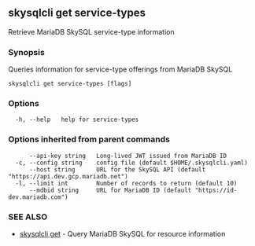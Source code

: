 ## skysqlcli get service-types

Retrieve MariaDB SkySQL service-type information

### Synopsis

Queries information for service-type offerings from MariaDB SkySQL

```
skysqlcli get service-types [flags]
```

### Options

```
  -h, --help   help for service-types
```

### Options inherited from parent commands

```
      --api-key string   Long-lived JWT issued from MariaDB ID
  -c, --config string    config file (default $HOME/.skysqlcli.yaml)
      --host string      URL for the SkySQL API (default "https://api.dev.gcp.mariadb.net")
  -l, --limit int        Number of records to return (default 10)
      --mdbid string     URL for MariaDB ID (default "https://id-dev.mariadb.com")
```

### SEE ALSO

* [skysqlcli get](skysqlcli_get.md)	 - Query MariaDB SkySQL for resource information

